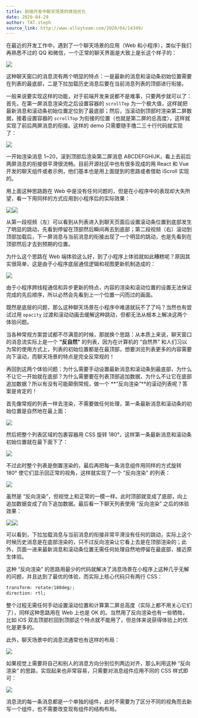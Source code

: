 ```yaml
---
title: 前端开发中聊天场景的体验优化
date: 2020-04-29
author: TAT.steph
source_link: http://www.alloyteam.com/2020/04/14349/
---
```


<!-- {% raw %} - for jekyll -->

在最近的开发工作中，遇到了一个聊天场景的应用（Web 和小程序），类似于我们再熟悉不过的 QQ 和微信，一个正常的聊天界面是大致上是长这个样子的：

![](http://www.alloyteam.com/wp-content/uploads/2020/04/img1-1.png)  

这种聊天窗口的消息流有两个明显的特点：一是最新的消息和滚动条初始位置需要在列表的最底部，二是下拉加载历史消息后要在当前消息列表的顶部进行衔接。

一般来说要实现这样的功能，对于前端开发来说都不是难事，只要两步就可以了：首先，在第一屏消息渲染完之后设置容器的 `scrollTop` 为一个极大值，这样就把最新消息和滚动条初始位置定位到了最底部；然后，当滚动到顶部时渲染第二屏数据，接着设置容器的 `scrollTop` 为衔接的位置（也就是第二屏的总高度），这样就实现了前后两屏消息的衔接。这样的 demo 只需要随手撸二三十行代码就实现了：

![](http://www.alloyteam.com/wp-content/uploads/2020/04/video1.gif)

一开始渲染消息 1~20，滚到顶部后渲染第二屏消息 ABCDEFGHIJK，看上去前后两屏消息的衔接很平滑很流畅。目前开源社区中也有很多现成的用 React 和 Vue 开发的聊天组件或者示例，他们基本也是用上面提到的思路或者借助 iScroll 实现的。

用上面这种思路跑在 Web 中是没有任何问题的，但是在小程序中的表现却大失所望，看一下用同样的方式应用到小程序后的实际效果：

![](http://www.alloyteam.com/wp-content/uploads/2020/04/video2.gif)![](http://www.alloyteam.com/wp-content/uploads/2020/04/video3.gif)

从第一段视频（左）可以看到从列表进入到聊天页面后设置滚动条位置到底部发生了明显的跳动，先看到停留在顶部然后瞬间再去到底部；第二段视频（右）滚动到顶部加载后，下一屏消息与当前消息的衔接出现了一个明显的跳动，也是先看到在顶部然后才去到预期的位置。

为什么这个思路在 Web 端体验这么好，到了小程序上体验就如此糟糕呢？原因其实很简单，这是由于小程序底层通信逻辑和视图更新机制造成的：

![](http://www.alloyteam.com/wp-content/uploads/2020/04/img2.png)

由于小程序跨线程通信和异步更新的特点，内容的渲染和滚动位置的设置无法保证完成的先后顺序，所以必然会先看到上一个位置一闪而过的画面。

既然是底层的问题，那么这种聊天场景在小程序中难道就玩不了了吗？当然也有尝试过用 `opacity` 过渡和滚动动画去缓解这种跳动，但都无法从根本上解决这两个体验问题。

当各种常规方案尝试都不尽满意的时候，那就换个思路：从本质上来说，聊天窗口的消息流实际上是一个 **“反自然”** 的列表，因为在计算机的 “自然界” 和人们习以为常的使用方式上，列表的初始位置都是在最顶部，想要浏览列表更多的内容需要向下滚动，而聊天场景的特点是完全反常规的！

再回到这两个体验问题：为什么需要手动设置最新消息和滚动条到最底部，为什么不让它一开始就在底部？为什么需要要在列表顶部追加数据，为什么不让它在底部追加数据？所以有没有可能颠倒常规，做一个 **“反向渲染”**的滚动列表呢？答案是肯定的！

首先像常规的列表一样去渲染，不需要做任何处理，第一条最新消息和滚动条的初始位置是自然地在最上面：

![](http://www.alloyteam.com/wp-content/uploads/2020/04/img3.png)

然后把整个列表区域的包裹容器用 CSS 旋转 180°，这样第一条最新消息和滚动条初始位置就在最下面下了：

![](http://www.alloyteam.com/wp-content/uploads/2020/04/img4.png)

不过此时整个列表是倒置渲染的，最后再把每一条消息组件用同样的方式旋转 180° 使它们显示回正常的视角，这样就实现了一个 “反向渲染” 的列表：

![](http://www.alloyteam.com/wp-content/uploads/2020/04/img5.png)

虽然是 “反向渲染”，但视觉上和正常的一模一样。此时顶部就变成了底部，向上追加数据变成了向下追加数据。最后看一下聊天列表使用 “反向渲染” 之后的体验效果：

![](http://www.alloyteam.com/wp-content/uploads/2020/04/video4.gif)![](http://www.alloyteam.com/wp-content/uploads/2020/04/video5.gif)

可以看到，下拉加载消息与当前消息的衔接非常平滑没有任何的跳动，实际上这个时候历史消息是在底部渲染的，只不过反向渲染让它看上去是在顶部渲染的；此外，页面一进来最新消息和滚动条位置无需任何处理自然地停留在最底部，接近原生体验。

这种 “反向渲染” 的思路用最少的代码就解决了消息场景在小程序上这种几乎无解的问题，并且达到了最优的体验，而实际上核心代码只有两行 CSS：

```css
transform: rotate(180deg);
direction: rtl;
```

整个过程无需任何手动设置滚动位置和计算第二屏总高度（实际上都不用关心它们了），同样这种思路用在 Web 上也是 OK 的。当然用了反向渲染也有一些牺牲，比如 iOS 双击顶部栏回到顶部这个特点就不能用了，但总体来说获得体验上的优化是更多的。

此外，聊天场景中的消息流通常也有这样的布局：

![](http://www.alloyteam.com/wp-content/uploads/2020/04/img6.png)

如果视觉上需要将自己和别人的消息方向分别位列两边对齐，那么利用这种 “反向渲染” 的思路，实现起来也非常容易，只需要对消息组件应用不同的 CSS 样式即可：

![](http://www.alloyteam.com/wp-content/uploads/2020/04/img7.png)

消息流的每一条消息都是一个单独的组件，此时不需要为了区分不同的视角而去新写一个组件，也不需要改变现有组件的结构布局。

<!-- {% endraw %} - for jekyll -->